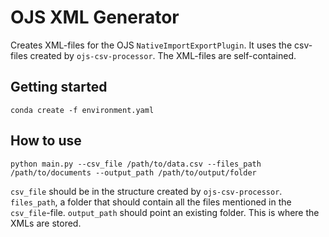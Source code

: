 # OJS XML Generator

Creates XML-files for the OJS `NativeImportExportPlugin`.
It uses the csv-files created by `ojs-csv-processor`.
The XML-files are self-contained.

## Getting started

```commandline
conda create -f environment.yaml
```

## How to use

```commandline
python main.py --csv_file /path/to/data.csv --files_path /path/to/documents --output_path /path/to/output/folder 
```
`csv_file` should be in the structure created by `ojs-csv-processor`.
`files_path`, a folder that should contain all the files mentioned in the `csv_file`-file.
`output_path` should point an existing folder.
This is where the XMLs are stored.